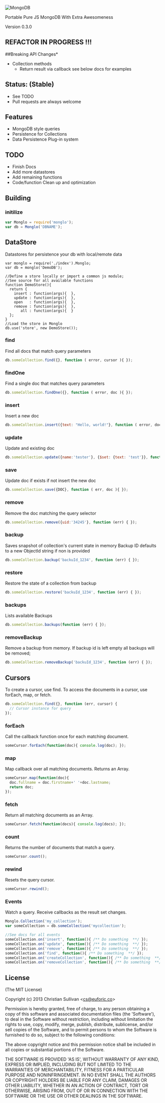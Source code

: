 ![MongoDB](https://github.com/Monglo/monglo.github.com/raw/master/images/logo.png)

Portable Pure JS MongoDB With Extra Awesomeness

Version 0.3.0

## REFACTOR IN PROGRESS !!!

##Breaking API Changes*
 - Collection methods
   - Return result via callback see below docs for examples

## Status: (Stable)
 - See TODO
 - Pull requests are always welcome

## Features
 - MongoDB style queries
 - Persistence for Collections
 - Data Persistence Plug-in system

## TODO
  - Finish Docs
  - Add more datastores
  - Add remaining functions
  - Code/function Clean up and optimization


## Building


### initilize

```js
var Monglo = require('monglo');
var db = Monglo('DBNAME');
```

## DataStore
Datastores for persistence your db with local/remote data
```
var monglo = require('./index').Monglo;
var db = monglo('DemoDB');

//Define a store locally or import a common js module;
//See source for all available functions
function DemoStore(){
  return {
    insert : function(args){  },
    update : function(args){  },
    open   : function(args){  },
    remove : function(args){  },
       all : function(args){  }
  };
}
//Load the store in Monglo
db.use('store', new DemoStore());
```

### find
Find all docs that match query parameters
```js
db.someCollection.find({}, function ( error, cursor ){ });
```

### findOne
Find a single doc that matches query parameters

```js
db.someCollection.findOne({}, function ( error, doc ){ });
```

### insert
Insert a new doc

```js
db.someCollection.insert({text: "Hello, world!"}, function ( error, doc ){ });
```

### update
Update and existing doc

```js
db.someCollection.update({name:'tester'}, {$set: {text: 'test'}}, function ( err, doc ){ });
```

### save
Update doc if exists if not insert the new doc

```js
db.someCollection.save({DOC}, function ( err, doc ){ });
```

### remove
Remove the doc matching the query selector

```js
db.someCollection.remove({uid:'34245'}, function (err) { });
```

### backup
Saves snapshot of collection's current state in memory
Backup ID defaults to a new ObjectId string if non is provided

```js
db.someCollection.backup('backuId_1234', function (err) { });
```

### restore
Restore the state of a collection from backup

```js
db.someCollection.restore('backuId_1234', function (err) { });
```

### backups
Lists available Backups

```js
db.someCollection.backups(function (err) { });
```

### removeBackup
Remove a backup from memory.
If backup id is left empty all backups will be removed;

```js
db.someCollection.removeBackup('backuId_1234', function (err) { });
```

## Cursors

To create a cursor, use find. To access the documents in a cursor, use forEach, map, or fetch.

```js
db.someCollection.find({}, function (err, cursor) {
  // Cursor instance for query
});
```

### forEach
Call the callback function once for each matching document.

```js
someCursor.forEach(function(doc){ console.log(doc); });
```

### map
Map callback over all matching documents. Returns an Array.

```js
someCursor.map(function(doc){
  doc.fullname = doc.firstname+' '+doc.lastname;
  return doc;
});
```

### fetch
Return all matching documents as an Array.

```js
someCursor.fetch(function(docs){ console.log(docs); });
```

### count
Returns the number of documents that match a query.

```js
someCursor.count();
```

### rewind
Resets the query cursor.

```js
someCursor.rewind();
```

### Events
Watch a query. Receive callbacks as the result set changes.

```js
Monglo.Collection('my_collection');
var someCollection = db.someCollection('mycollection');

//See docs for all events
someCollection.on('insert', function(){ /** Do something  **/ });
someCollection.on('update', function(){ /** Do something  **/ });
someCollection.on('remove', function(){ /** Do something  **/ });
someCollection.on('find', function(){ /** Do something  **/ });
someCollection.on('createCollection', function(){ /** Do something  **/ });
someCollection.on('removeCollection', function(){ /** Do something  **/ });
```

## License

(The MIT License)

Copyright (c) 2013 Christian Sullivan &lt;cs@euforic.co&gt;

Permission is hereby granted, free of charge, to any person obtaining
a copy of this software and associated documentation files (the
'Software'), to deal in the Software without restriction, including
without limitation the rights to use, copy, modify, merge, publish,
distribute, sublicense, and/or sell copies of the Software, and to
permit persons to whom the Software is furnished to do so, subject to
the following conditions:

The above copyright notice and this permission notice shall be
included in all copies or substantial portions of the Software.

THE SOFTWARE IS PROVIDED 'AS IS', WITHOUT WARRANTY OF ANY KIND,
EXPRESS OR IMPLIED, INCLUDING BUT NOT LIMITED TO THE WARRANTIES OF
MERCHANTABILITY, FITNESS FOR A PARTICULAR PURPOSE AND NONINFRINGEMENT.
IN NO EVENT SHALL THE AUTHORS OR COPYRIGHT HOLDERS BE LIABLE FOR ANY
CLAIM, DAMAGES OR OTHER LIABILITY, WHETHER IN AN ACTION OF CONTRACT,
TORT OR OTHERWISE, ARISING FROM, OUT OF OR IN CONNECTION WITH THE
SOFTWARE OR THE USE OR OTHER DEALINGS IN THE SOFTWARE.
